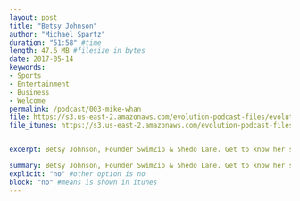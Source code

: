 ```yaml
---
layout: post
title: "Betsy Johnson"
author: "Michael Spartz"
duration: "51:58" #time
length: 47.6 MB #filesize in bytes
date: 2017-05-14
keywords:
- Sports
- Entertainment
- Business
- Welcome
permalink: /podcast/003-mike-whan
file: https://s3.us-east-2.amazonaws.com/evolution-podcast-files/evolution-2017/004-betsy-johnson.mp3 
file_itunes: https://s3.us-east-2.amazonaws.com/evolution-podcast-files/evolution-2017/004-betsy-johnson.mp3 


excerpt: Betsy Johnson, Founder SwimZip & Shedo Lane. Get to know her story of when life handed her a bundle of lemons and how she decided to turn them into Lemonade!  Her hard work and support system catapulted her into a tremendous amount of success as an entrepreneur and even catching the eye of ABC's hit show Shark Tank. Get to know how her brands SwimZip & Shedo Lane got there start and her vision for the future!  

summary: Betsy Johnson, Founder SwimZip & Shedo Lane. Get to know her story of when life handed her a bundle of lemons and how she decided to turn them into Lemonade!  Her hard work and support system catapulted her into a tremendous amount of success as an entrepreneur and even catching the eye of ABC's hit show Shark Tank. Get to know how her brands SwimZip & Shedo Lane got there start and her vision for the future!  
explicit: "no" #other option is no
block: "no" #means is shown in itunes
---
```

